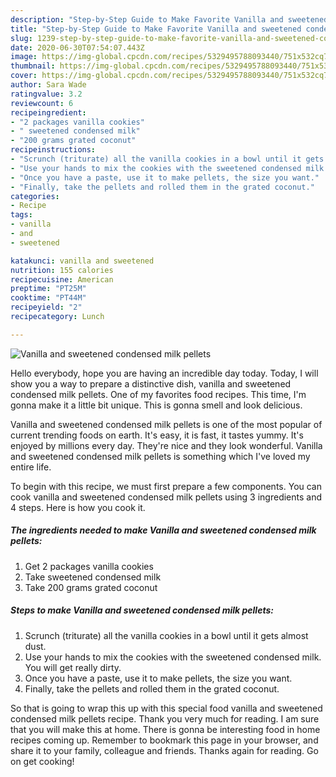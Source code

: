 ```yaml
---
description: "Step-by-Step Guide to Make Favorite Vanilla and sweetened condensed milk pellets"
title: "Step-by-Step Guide to Make Favorite Vanilla and sweetened condensed milk pellets"
slug: 1239-step-by-step-guide-to-make-favorite-vanilla-and-sweetened-condensed-milk-pellets
date: 2020-06-30T07:54:07.443Z
image: https://img-global.cpcdn.com/recipes/5329495788093440/751x532cq70/vanilla-and-sweetened-condensed-milk-pellets-recipe-main-photo.jpg
thumbnail: https://img-global.cpcdn.com/recipes/5329495788093440/751x532cq70/vanilla-and-sweetened-condensed-milk-pellets-recipe-main-photo.jpg
cover: https://img-global.cpcdn.com/recipes/5329495788093440/751x532cq70/vanilla-and-sweetened-condensed-milk-pellets-recipe-main-photo.jpg
author: Sara Wade
ratingvalue: 3.2
reviewcount: 6
recipeingredient:
- "2 packages vanilla cookies"
- " sweetened condensed milk"
- "200 grams grated coconut"
recipeinstructions:
- "Scrunch (triturate) all the vanilla cookies in a bowl until it gets almost dust."
- "Use your hands to mix the cookies with the sweetened condensed milk. You will get really dirty."
- "Once you have a paste, use it to make pellets, the size you want."
- "Finally, take the pellets and rolled them in the grated coconut."
categories:
- Recipe
tags:
- vanilla
- and
- sweetened

katakunci: vanilla and sweetened 
nutrition: 155 calories
recipecuisine: American
preptime: "PT25M"
cooktime: "PT44M"
recipeyield: "2"
recipecategory: Lunch

---
```



![Vanilla and sweetened condensed milk pellets](https://img-global.cpcdn.com/recipes/5329495788093440/751x532cq70/vanilla-and-sweetened-condensed-milk-pellets-recipe-main-photo.jpg)

Hello everybody, hope you are having an incredible day today. Today, I will show you a way to prepare a distinctive dish, vanilla and sweetened condensed milk pellets. One of my favorites food recipes. This time, I'm gonna make it a little bit unique. This is gonna smell and look delicious.



Vanilla and sweetened condensed milk pellets is one of the most popular of current trending foods on earth. It's easy, it is fast, it tastes yummy. It's enjoyed by millions every day. They're nice and they look wonderful. Vanilla and sweetened condensed milk pellets is something which I've loved my entire life.


To begin with this recipe, we must first prepare a few components. You can cook vanilla and sweetened condensed milk pellets using 3 ingredients and 4 steps. Here is how you cook it.

<!--inarticleads1-->

##### The ingredients needed to make Vanilla and sweetened condensed milk pellets:

1. Get 2 packages vanilla cookies
1. Take  sweetened condensed milk
1. Take 200 grams grated coconut




<!--inarticleads2-->

##### Steps to make Vanilla and sweetened condensed milk pellets:

1. Scrunch (triturate) all the vanilla cookies in a bowl until it gets almost dust.
1. Use your hands to mix the cookies with the sweetened condensed milk. You will get really dirty.
1. Once you have a paste, use it to make pellets, the size you want.
1. Finally, take the pellets and rolled them in the grated coconut.




So that is going to wrap this up with this special food vanilla and sweetened condensed milk pellets recipe. Thank you very much for reading. I am sure that you will make this at home. There is gonna be interesting food in home recipes coming up. Remember to bookmark this page in your browser, and share it to your family, colleague and friends. Thanks again for reading. Go on get cooking!
